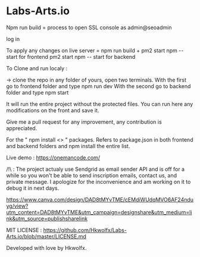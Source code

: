 # Labs-Arts.io

Npm run build = process to open SSL console as admin@seoadmin

log in

To apply any changes on live server = npm run build + pm2 start npm -- start for frontend
                                      pm2 start npm -- start for backend
                                      
                                      
To Clone and run localy :

-> clone the repo in any folder of yours, open two terminals.
With the first go to frontend folder and type npm run dev
With the second go to backend folder and type npm start

It will run the entire project without the protected files.
You can run here any modifications on the front and save it.

Give me a pull request for any improvement, any contribution is appreciated.

For the " npm install <> " packages.
Refers to package.json in both frontend and backend folders and npm install the entire list.

Live demo : https://onemancode.com/

/!\ : The project actualy use Sendgrid as email sender API and is off for a while so you won't be able to send inscription emails, contact us, and private message.
I apologize for the inconvenience and am working on it to debug it in next days.

https://www.canva.com/design/DAD8tMYvTME/cEMdiWUdqMVO6AF24nduyg/view?utm_content=DAD8tMYvTME&utm_campaign=designshare&utm_medium=link&utm_source=publishsharelink

MIT LICENSE : https://github.com/Hkwolfx/Labs-Arts.io/blob/master/LICENSE.md

Developed with love by Hkwolfx.
